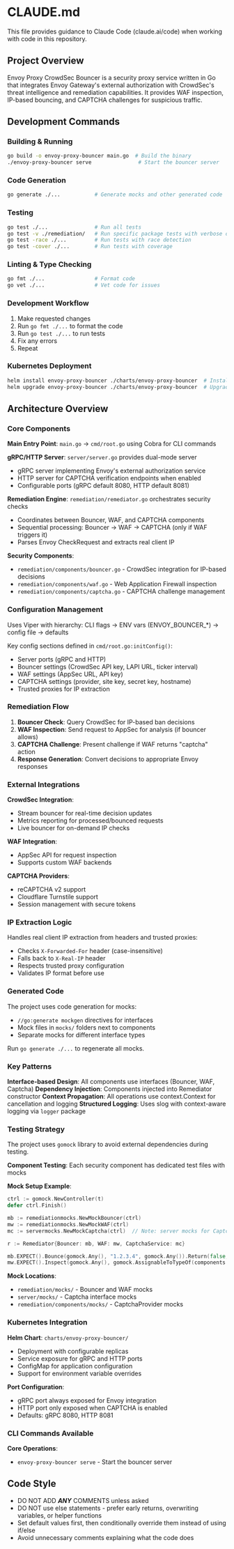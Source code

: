 # CLAUDE.md

This file provides guidance to Claude Code (claude.ai/code) when working with code in this repository.

## Project Overview

Envoy Proxy CrowdSec Bouncer is a security proxy service written in Go that integrates Envoy Gateway's external authorization with CrowdSec's threat intelligence and remediation capabilities. It provides WAF inspection, IP-based bouncing, and CAPTCHA challenges for suspicious traffic.

## Development Commands

### Building & Running
```bash
go build -o envoy-proxy-bouncer main.go  # Build the binary
./envoy-proxy-bouncer serve               # Start the bouncer server
```

### Code Generation
```bash
go generate ./...           # Generate mocks and other generated code
```

### Testing
```bash
go test ./...               # Run all tests
go test -v ./remediation/   # Run specific package tests with verbose output
go test -race ./...         # Run tests with race detection
go test -cover ./...        # Run tests with coverage
```

### Linting & Type Checking
```bash
go fmt ./...                # Format code
go vet ./...                # Vet code for issues
```

### Development Workflow
1. Make requested changes
2. Run `go fmt ./...` to format the code
3. Run `go test ./...` to run tests
4. Fix any errors
5. Repeat

### Kubernetes Deployment
```bash
helm install envoy-proxy-bouncer ./charts/envoy-proxy-bouncer  # Install chart
helm upgrade envoy-proxy-bouncer ./charts/envoy-proxy-bouncer  # Upgrade chart
```

## Architecture Overview

### Core Components

**Main Entry Point**: `main.go` → `cmd/root.go` using Cobra for CLI commands

**gRPC/HTTP Server**: `server/server.go` provides dual-mode server
- gRPC server implementing Envoy's external authorization service
- HTTP server for CAPTCHA verification endpoints when enabled
- Configurable ports (gRPC default 8080, HTTP default 8081)

**Remediation Engine**: `remediation/remediator.go` orchestrates security checks
- Coordinates between Bouncer, WAF, and CAPTCHA components
- Sequential processing: Bouncer → WAF → CAPTCHA (only if WAF triggers it)
- Parses Envoy CheckRequest and extracts real client IP

**Security Components**:
- `remediation/components/bouncer.go` - CrowdSec integration for IP-based decisions
- `remediation/components/waf.go` - Web Application Firewall inspection
- `remediation/components/captcha.go` - CAPTCHA challenge management

### Configuration Management

Uses Viper with hierarchy: CLI flags → ENV vars (ENVOY_BOUNCER_*) → config file → defaults

Key config sections defined in `cmd/root.go:initConfig()`:
- Server ports (gRPC and HTTP)
- Bouncer settings (CrowdSec API key, LAPI URL, ticker interval)
- WAF settings (AppSec URL, API key)
- CAPTCHA settings (provider, site key, secret key, hostname)
- Trusted proxies for IP extraction

### Remediation Flow

1. **Bouncer Check**: Query CrowdSec for IP-based ban decisions
2. **WAF Inspection**: Send request to AppSec for analysis (if bouncer allows)
3. **CAPTCHA Challenge**: Present challenge if WAF returns "captcha" action
4. **Response Generation**: Convert decisions to appropriate Envoy responses

### External Integrations

**CrowdSec Integration**:
- Stream bouncer for real-time decision updates
- Metrics reporting for processed/bounced requests
- Live bouncer for on-demand IP checks

**WAF Integration**:
- AppSec API for request inspection
- Supports custom WAF backends

**CAPTCHA Providers**:
- reCAPTCHA v2 support
- Cloudflare Turnstile support
- Session management with secure tokens

### IP Extraction Logic

Handles real client IP extraction from headers and trusted proxies:
- Checks `X-Forwarded-For` header (case-insensitive)
- Falls back to `X-Real-IP` header
- Respects trusted proxy configuration
- Validates IP format before use

### Generated Code

The project uses code generation for mocks:
- `//go:generate mockgen` directives for interfaces
- Mock files in `mocks/` folders next to components
- Separate mocks for different interface types

Run `go generate ./...` to regenerate all mocks.

### Key Patterns

**Interface-based Design**: All components use interfaces (Bouncer, WAF, Captcha)
**Dependency Injection**: Components injected into Remediator constructor
**Context Propagation**: All operations use context.Context for cancellation and logging
**Structured Logging**: Uses slog with context-aware logging via `logger` package

### Testing Strategy

The project uses `gomock` library to avoid external dependencies during testing.

**Component Testing**: Each security component has dedicated test files with mocks

**Mock Setup Example**:
```go
ctrl := gomock.NewController(t)
defer ctrl.Finish()

mb := remediationmocks.NewMockBouncer(ctrl)
mw := remediationmocks.NewMockWAF(ctrl)
mc := servermocks.NewMockCaptcha(ctrl)  // Note: server mocks for Captcha interface

r := Remediator{Bouncer: mb, WAF: mw, CaptchaService: mc}

mb.EXPECT().Bounce(gomock.Any(), "1.2.3.4", gomock.Any()).Return(false, nil)
mw.EXPECT().Inspect(gomock.Any(), gomock.AssignableToTypeOf(components.AppSecRequest{})).Return(components.WAFResponse{Action: "captcha"}, nil)
```

**Mock Locations**:
- `remediation/mocks/` - Bouncer and WAF mocks
- `server/mocks/` - Captcha interface mocks
- `remediation/components/mocks/` - CaptchaProvider mocks

### Kubernetes Integration

**Helm Chart**: `charts/envoy-proxy-bouncer/`
- Deployment with configurable replicas
- Service exposure for gRPC and HTTP ports
- ConfigMap for application configuration
- Support for environment variable overrides

**Port Configuration**:
- gRPC port always exposed for Envoy integration
- HTTP port only exposed when CAPTCHA is enabled
- Defaults: gRPC 8080, HTTP 8081

### CLI Commands Available

**Core Operations**:
- `envoy-proxy-bouncer serve` - Start the bouncer server

## Code Style

- DO NOT ADD ***ANY*** COMMENTS unless asked
- DO NOT use else statements - prefer early returns, overwriting variables, or helper functions
- Set default values first, then conditionally override them instead of using if/else
- Avoid unnecessary comments explaining what the code does